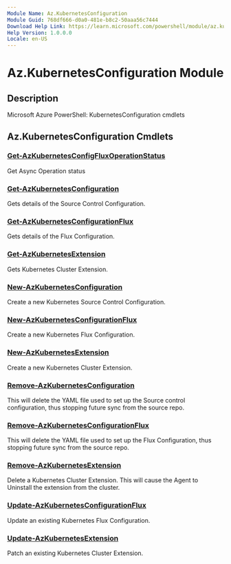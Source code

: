 ```yaml
---
Module Name: Az.KubernetesConfiguration
Module Guid: 768df666-d0a0-481e-b8c2-50aaa56c7444
Download Help Link: https://learn.microsoft.com/powershell/module/az.kubernetesconfiguration
Help Version: 1.0.0.0
Locale: en-US
---
```


# Az.KubernetesConfiguration Module
## Description
Microsoft Azure PowerShell: KubernetesConfiguration cmdlets

## Az.KubernetesConfiguration Cmdlets
### [Get-AzKubernetesConfigFluxOperationStatus](Get-AzKubernetesConfigFluxOperationStatus.md)
Get Async Operation status

### [Get-AzKubernetesConfiguration](Get-AzKubernetesConfiguration.md)
Gets details of the Source Control Configuration.

### [Get-AzKubernetesConfigurationFlux](Get-AzKubernetesConfigurationFlux.md)
Gets details of the Flux Configuration.

### [Get-AzKubernetesExtension](Get-AzKubernetesExtension.md)
Gets Kubernetes Cluster Extension.

### [New-AzKubernetesConfiguration](New-AzKubernetesConfiguration.md)
Create a new Kubernetes Source Control Configuration.

### [New-AzKubernetesConfigurationFlux](New-AzKubernetesConfigurationFlux.md)
Create a new Kubernetes Flux Configuration.

### [New-AzKubernetesExtension](New-AzKubernetesExtension.md)
Create a new Kubernetes Cluster Extension.

### [Remove-AzKubernetesConfiguration](Remove-AzKubernetesConfiguration.md)
This will delete the YAML file used to set up the Source control configuration, thus stopping future sync from the source repo.

### [Remove-AzKubernetesConfigurationFlux](Remove-AzKubernetesConfigurationFlux.md)
This will delete the YAML file used to set up the Flux Configuration, thus stopping future sync from the source repo.

### [Remove-AzKubernetesExtension](Remove-AzKubernetesExtension.md)
Delete a Kubernetes Cluster Extension.
This will cause the Agent to Uninstall the extension from the cluster.

### [Update-AzKubernetesConfigurationFlux](Update-AzKubernetesConfigurationFlux.md)
Update an existing Kubernetes Flux Configuration.

### [Update-AzKubernetesExtension](Update-AzKubernetesExtension.md)
Patch an existing Kubernetes Cluster Extension.

